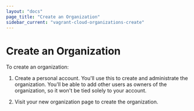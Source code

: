 ```yaml
---
layout: "docs"
page_title: "Create an Organization"
sidebar_current: "vagrant-cloud-organizations-create"
---
```


# Create an Organization

To create an organization:

1. Create a personal account. You'll use this to create and administrate the
organization. You'll be able to add other users as owners of the organization,
so it won't be tied solely to your account.

1. Visit your new organization page to create the organization.
